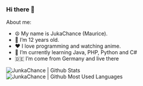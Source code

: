 ### Hi there 👋

About me:
- ☮️ My name is JukaChance (Maurice).
- 🔞 I’m 12 years old.
- ❤️ I love programming and watching anime.
- 🌱 I’m currently learning Java, PHP, Python and C#
- 🇩🇪 I’m come from Germany and live there

<img align="left" alt="JunkaChance | Github Stats" src="https://github-readme-stats.vercel.app/api?username=JunkaChance&count_private=true&show_icons=true&hide_border=true5&bg_color=30,e96443,904e95&title_color=fff&text_color=fff" />
<img align="left" alt="JunkaChance | Github Most Used Languages" src="https://github-readme-stats.vercel.app/api/top-langs/?username=JunkaChance&count_private=true&show_icons=true&hide_border=true5&bg_color=30,e96443,904e95&title_color=fff&text_color=fff" />
